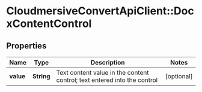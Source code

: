 # CloudmersiveConvertApiClient::DocxContentControl

## Properties
Name | Type | Description | Notes
------------ | ------------- | ------------- | -------------
**value** | **String** | Text content value in the content control; text entered into the control | [optional] 


